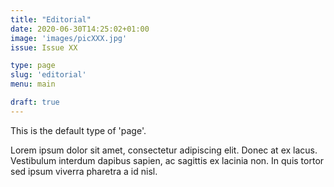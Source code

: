 ```yaml
---
title: "Editorial"
date: 2020-06-30T14:25:02+01:00
image: 'images/picXXX.jpg'
issue: Issue XX

type: page
slug: 'editorial'
menu: main

draft: true
---
```


This is the default type of 'page'.

Lorem ipsum dolor sit amet, consectetur adipiscing elit. Donec at ex lacus. Vestibulum interdum dapibus sapien, ac sagittis ex lacinia non. In quis tortor sed ipsum viverra pharetra a id nisl.
